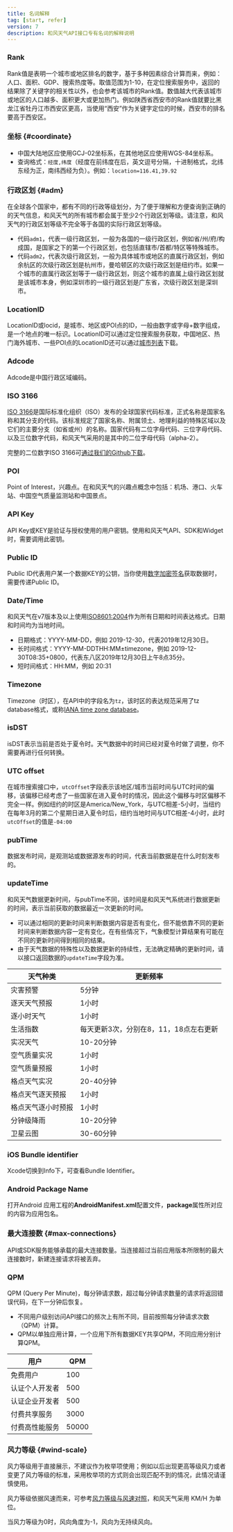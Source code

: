 ```yaml
---
title: 名词解释
tag: [start, refer]
version: 7
description: 和风天气API接口专有名词的解释说明
---
```


### Rank

Rank值是表明一个城市或地区排名的数字，基于多种因素综合计算而来，例如：人口、面积、GDP、搜索热度等。取值范围为1-10，在定位搜索服务中，返回的结果除了关键字的相关性以外，也会参考该城市的Rank值。数值越大代表该城市或地区的人口越多、面积更大或更加热门。例如陕西省西安市的Rank值就要比黑龙江省牡丹江市西安区更高，当使用“西安”作为关键字定位的时候，西安市的排名要高于西安区。

### 坐标 {#coordinate}

- 中国大陆地区应使用GCJ-02坐标系，在其他地区应使用WGS-84坐标系。
- 查询格式：`经度,纬度`（经度在前纬度在后，英文逗号分隔，十进制格式，北纬东经为正，南纬西经为负）。例如：`location=116.41,39.92`

### 行政区划 {#adm}

在全球各个国家中，都有不同的行政等级划分，为了便于理解和方便查询到正确的的天气信息，和风天气的所有城市都会属于至少2个行政区划等级。请注意，和风天气的行政区划等级不完全等于各国的实际行政区划等级。

- 代码`adm1`，代表一级行政区划，一般为各国的一级行政区划，例如省/州/府/构成国，是国家之下的第一个行政区划，也包括直辖市/首都/特区等特殊城市。
- 代码`adm2`，代表次级行政区划，一般为具体城市或地区的直属行政区划，例如余杭区的次级行政区划是杭州市，曼哈顿区的次级行政区划是纽约市。如果一个城市的直属行政区划等于一级行政区划，则这个城市的直属上级行政区划就是该城市本身，例如深圳市的一级行政区划是广东省，次级行政区划是深圳市。

### LocationID

LocationID或locid，是城市、地区或POI点的ID，一般由数字或字母+数字组成，是一个地点的唯一标识。LocationID可以通过定位搜索服务获取，中国地区、热门海外城市、一些POI点的LocationID还可以通过[城市列表](/docs/refer/LocationList)下载。

### Adcode

Adcode是中国行政区域编码。

### ISO 3166

[ISO 3166](https://www.iso.org/iso-3166-country-codes.html)是国际标准化组织（ISO）发布的全球国家代码标准，正式名称是国家名称和其分支的代码。该标准规定了国家名称、附属领土、地理利益的特殊区域以及它们的主要分支（如省或州）的名称。国家代码有二位字母代码、三位字母代码、以及三位数字代码，和风天气采用的是其中的二位字母代码（alpha-2）。

完整的二位数字ISO 3166可[通过我们的Github下载](https://github.com/heweather/LocationList)。

### POI

Point of Interest，兴趣点。在和风天气的兴趣点概念中包括：机场、港口、火车站、中国空气质量监测站和中国景点。

### API Key

API Key或KEY是验证与授权使用的用户密钥。使用和风天气API、SDK和Widget时，需要调用此密钥。

### Public ID

Public ID代表用户某一个数据KEY的公钥，当你使用[数字加密签名](/docs/faq/technical#signature-authentication)获取数据时，需要传递Public ID。

### Date/Time

和风天气在v7版本及以上使用[ISO8601:2004](https://en.wikipedia.org/wiki/ISO_8601)作为所有日期和时间表达格式。日期和时间均为当地时间。
- 日期格式：YYYY-MM-DD，例如 2019-12-30，代表2019年12月30日。
- 长时间格式：YYYY-MM-DDTHH:MM±timezone，例如 2019-12-30T08:35+0800，代表东八区2019年12月30日上午8点35分。
- 短时间格式：HH:MM，例如 20:31

### Timezone

Timezone（时区），在API中的字段名为`tz`，该时区的表达规范采用了tz database格式，或称[IANA time zone database](https://www.iana.org/time-zones)。

### isDST

isDST表示当前是否处于夏令时。天气数据中的时间已经对夏令时做了调整，你不需要再进行任何转换。

### UTC offset

在城市搜索接口中，`utcOffset`字段表示该地区/城市当前时间与UTC时间的偏移，该偏移已经考虑了一些国家在进入夏令时的情况，因此这个偏移与时区偏移不完全一样。例如纽约的时区是America/New_York，与UTC相差-5小时，当纽约在每年3月的第二个星期日进入夏令时后，纽约当地时间与UTC相差-4小时，此时`utcOffset`的值是`-04:00`

### pubTime

数据发布时间，是观测站或数据源发布的时间，代表当前数据是在什么时刻发布的。

### updateTime

和风天气数据更新时间，与pubTime不同，该时间是和风天气系统进行数据更新的时间，表示当前获取的数据最近一次更新的时间。

- 可以通过相同的更新时间来判断数据内容是否有变化，但不能依靠不同的更新时间来判断数据内容一定有变化，在有些情况下，气象模型计算结果有可能在不同的更新时间得到相同的结果。
- 由于天气数据的特殊性以及数据更新的持续性，无法确定精确的更新时间，请以接口返回数据的`updateTime`字段为准。

| 天气种类           | 更新频率                               |
| ------------------ | -------------------------------------- |
| 灾害预警           | 5分钟                                  |
| 逐天天气预报       | 1小时                                  |
| 逐小时天气         | 1小时                                  |
| 生活指数           | 每天更新3次，分别在8，11，18点左右更新 |
| 实况天气           | 10-20分钟                              |
| 空气质量实况       | 1小时                                  |
| 空气质量预报       | 1小时                                  |
| 格点天气实况       | 20-40分钟                              |
| 格点天气逐天预报   | 1小时                                  |
| 格点天气逐小时预报 | 1小时                                  |
| 分钟级降雨         | 10-20分钟                              |
| 卫星云图           | 30-60分钟                              |

### iOS Bundle identifier

Xcode切换到Info下，可查看Bundle Identifier。

### Android Package Name

打开Android 应用工程的**AndroidManifest.xml**配置文件，**package**属性所对应的内容为应用包名。

### 最大连接数 {#max-connections}

API或SDK服务能够承载的最大连接数量。当连接超过当前应用版本所限制的最大连接数时，新建连接请求将被丢弃。

### QPM

QPM (Query Per Minute)，每分钟请求数，超过每分钟请求数量的请求将返回错误代码，在下一分钟后恢复。

- 不同用户级别访问API接口的频次上有所不同，目前按照每分钟请求次数（QPM）计算。
- QPM以单独应用计算，一个应用下所有数据KEY共享QPM，不同应用分别计算QPM。

| 用户           | QPM   |
| -------------- | ----- |
| 免费用户       | 100   |
| 认证个人开发者 | 500   |
| 认证企业开发者 | 500   |
| 付费共享服务   | 3000  |
| 付费高性能服务 | 50000 |

### 风力等级 {#wind-scale}

风力等级用于直接展示，不建议作为枚举项使用；例如以后出现更高等级风力或者变更了风力等级的标准，采用枚举项的方式则会出现匹配不到的情况，此情况请谨慎使用。

风力等级依据风速而来，可参考[风力等级与风速对照](https://www.heweather.com/blog/wind-speed-vs-wind-scale)，和风天气采用 KM/H 为单位。

当风力等级为0时，风向角度为-1，风向为无持续风向。